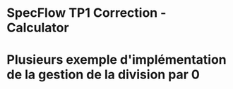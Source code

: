 # SpecFlow TP1 Correction - Calculator
# Plusieurs exemple d'implémentation de la gestion de la division par 0
